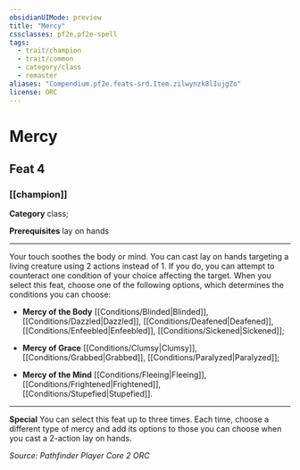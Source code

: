 ```yaml
---
obsidianUIMode: preview
title: "Mercy"
cssclasses: pf2e,pf2e-spell
tags:
  - trait/champion
  - trait/common
  - category/class
  - remaster
aliases: "Compendium.pf2e.feats-srd.Item.zilwynzk8lIujgZo"
license: ORC
---
```

# Mercy
## Feat 4
### [[champion]]

**Category** class; 



**Prerequisites** lay on hands
* * *
Your touch soothes the body or mind. You can cast lay on hands targeting a living creature using 2 actions instead of 1. If you do, you can attempt to counteract one condition of your choice affecting the target. When you select this feat, choose one of the following options, which determines the conditions you can choose:

*   **Mercy of the Body** [[Conditions/Blinded|Blinded]], [[Conditions/Dazzled|Dazzled]], [[Conditions/Deafened|Deafened]], [[Conditions/Enfeebled|Enfeebled]], [[Conditions/Sickened|Sickened]];
    
*   **Mercy of Grace** [[Conditions/Clumsy|Clumsy]], [[Conditions/Grabbed|Grabbed]], [[Conditions/Paralyzed|Paralyzed]];
    
*   **Mercy of the Mind** [[Conditions/Fleeing|Fleeing]], [[Conditions/Frightened|Frightened]], [[Conditions/Stupefied|Stupefied]].
    

* * *

**Special** You can select this feat up to three times. Each time, choose a different type of mercy and add its options to those you can choose when you cast a 2-action lay on hands.

*Source: Pathfinder Player Core 2*
*ORC*